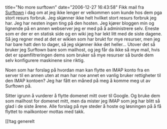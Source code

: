 title="No more surftown"
date="2006-12-27 16:43:58"
Fikk mail fra <a href="http://www.surftown.dk">Surftown</a> i dag om at jeg ikke lenger er velkommen som kunde hos dem pga stort resurs forbruk. Jeg skjønner ikke helt hvilket stort resurs forbruk jeg har. Jeg har nesten ingen ting på den hosten. Jeg kjører bloggen min og lignende på en annen webserver jeg er med på å administrere selv. Eneste som er der er en statisk side og en wiki jeg har lekt litt med de siste dagene. Så jeg regner med at det er wikien som har brukt for mye resurser, men jeg har bare hatt den to dager, så jeg skjønner ikke det heller... Utover det så bruker jeg Surftown bare som mailhost, og jeg får da ikke så mye mail, hvis det er spamfiltreringen dems som bruker så mye resurser så burde dem selv konfigurere maskinene sine riktig.

Noen som har forslag på hvordan man kan flytte en IMAP konto fra en server til en annen uten at man har noe annet en vanlig bruker rettigheter til den IMAP kontoen? Jeg har fått en måned på meg å komme meg ut av Surftown på.

Sitter igrunn å vurderer å flytte domenet mitt over til Google. Og bruke dem som mailhost for domenet mitt, men da mister jeg IMAP som jeg har blitt så glad i de siste årene. Alle forslag på nye steder å hoste og løsningen på å få flyttet to mailkontoer mottas med takk.

[[!tag  generelt
